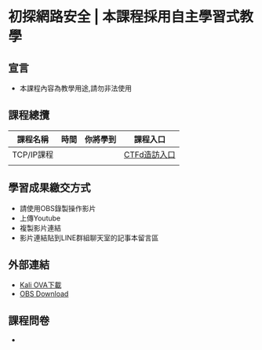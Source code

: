 # 初探網路安全 | 本課程採用自主學習式教學
## 宣言
- 本課程內容為教學用途,請勿非法使用
## 課程總攬
|課程名稱|時間|你將學到|課程入口|
|--|--|--|--|
|TCP/IP課程|||[CTFd造訪入口]()|
||||

## 學習成果繳交方式
- 請使用OBS錄製操作影片
- 上傳Youtube
- 複製影片連結
- 影片連結貼到LINE群組聊天室的記事本留言區

## 外部連結
- [Kali OVA下載]()
- [OBS Download](https://obsproject.com/download)

## 課程問卷
- 
